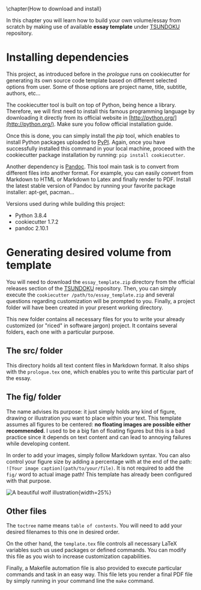 \chapter{How to download and install}

In this chapter you will learn how to build your own volume/essay from scratch
by making use of available **essay template** under
[TSUNDOKU](https://github.com/jorgepiloto/tsundoku/) repository. 


Installing dependencies
=======================

This project, as introduced before in the *prologue* runs on cookiecutter for
generating its own source code template based on different selected options from
user. Some of those options are project name, title, subtitle, authors, etc...

The cookiecutter tool is built on top of Python, being hence a library.
Therefore, we will first need to install this famous programming language by
downloading it directly from its official website in
[http://python.org/](http://python.org/). Make sure you follow official
installation guide.

Once this is done, you can simply install the *pip* tool, which enables to
install Python packages uploaded to [PyPI](https://pypi.org/). Again, once you
have successfully installed this command in your local machine, proceed with the
cookiecutter package installation by running: `pip install cookiecutter`.

Another dependency is [Pandoc](https://pandoc.org/). This tool main task is to
convert from different files into another format. For example, you can easily
convert from Markdown to HTML or Markdown to Latex and finally render to PDF.
Install the latest stable version of Pandoc by running your favorite package
installer: apt-get, pacman...

Versions used during while building this project:

* Python 3.8.4
* cookiecutter 1.7.2
* pandoc 2.10.1


Generating desired volume from template
=======================================

You will need to download the `essay_template.zip` directory from the official
releases section of the [TSUNDOKU](https://github.com/jorgepiloto/tsundoku/)
repository. Then, you can simply execute the `cookiecutter
/path/to/essay_template.zip` and several questions regarding customization will
be prompted to you. Finally, a project folder will have been created in your
present working directory.

This new folder contains all necessary files for you to write your already
customized (or "riced" in software jargon) project. It contains several folders,
each one with a particular purpose.

The src/ folder
---------------

This directory holds all text content files in Markdown format. It also ships
with the `prologue.tex` one, which enables you to write this particular part of
the essay.

The fig/ folder
---------------

The name advises its purpose: it just simply holds any kind of figure, drawing
or illustration you want to place within your text. This template assumes all
figures to be centered: **no floating images are possible either recommended**.
I used to be a big fan of floating figures but this is a bad practice since it
depends on text content and can lead to annoying failures while developing content.

In order to add your images, simply follow Markdown syntax. You can also
control your figure size by adding a percentage with at the end of the path:
`![Your image caption](path/to/your/file)`. It is not required to add the `fig/`
word to actual image path! This template has already been configured with that
purpose.

![A beautiful wolf illustration](wolf.jpg){width=25%}


Other files
-----------

The `toctree` name means `table of contents`. You will need to add your desired
filenames to this one in desired order.

On the other hand, the `template.tex` file controls all necessary LaTeX
variables such us used packages or defined commands. You can modify this file as
you wish to increase customization capabilities.

Finally, a Makefile automation file is also provided to execute particular
commands and task in an easy way. This file lets you render a final PDF file by
simply running in your command line the `make` command.
